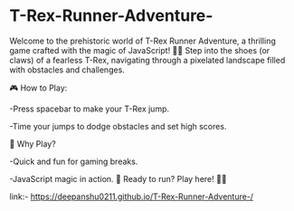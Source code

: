 # T-Rex-Runner-Adventure-
Welcome to the prehistoric world of T-Rex Runner Adventure, a thrilling game crafted with the magic of JavaScript! 🚀🌐 Step into the shoes (or claws) of a fearless T-Rex, navigating through a pixelated landscape filled with obstacles and challenges.


🎮 How to Play:

-Press spacebar to make your T-Rex jump.

-Time your jumps to dodge obstacles and set high scores.

🌟 Why Play?

-Quick and fun for gaming breaks.

-JavaScript magic in action.
🔗 Ready to run? Play here! 🦖🌟

link:- https://deepanshu0211.github.io/T-Rex-Runner-Adventure-/

